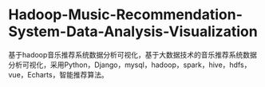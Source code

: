 # Hadoop-Music-Recommendation-System-Data-Analysis-Visualization
基于hadoop音乐推荐系统数据分析可视化，基于大数据技术的音乐推荐系统数据分析可视化，采用Python，Django，mysql，hadoop，spark，hive，hdfs，vue，Echarts，智能推荐算法。
